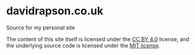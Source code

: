 # davidrapson.co.uk

Source for my personal site

The content of this site itself is licensed under the [CC BY 4.0](https://creativecommons.org/licenses/by/4.0/) license, and the underlying source code  is licensed under the [MIT license](./LICENSE).